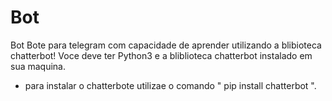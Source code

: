 # Bot
Bot
Bote para telegram com capacidade de aprender utilizando  a blibioteca chatterbot!
Voce deve ter Python3 e a bliblioteca chatterbot instalado em sua maquina.
* para instalar o chatterbote utilizae o comando  " pip install chatterbot ".


